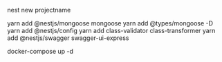 nest new projectname

yarn add @nestjs/mongoose mongoose
yarn add @types/mongoose -D
yarn add @nestjs/config
yarn add class-validator class-transformer
yarn add @nestjs/swagger swagger-ui-express

docker-compose up -d

